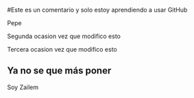 #Este es un comentario y solo estoy aprendiendo a usar GitHub

Pepe

Segunda ocasion vez que modifico esto

Tercera ocasion vez que modifico esto


## Ya no se que más poner
Soy Zailem